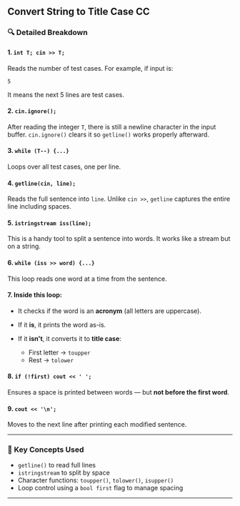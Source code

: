 ﻿## Convert String to Title Case CC


### 🔍 **Detailed Breakdown**

#### 1. `int T; cin >> T;`

Reads the number of test cases. For example, if input is:

```
5
```

It means the next 5 lines are test cases.

#### 2. `cin.ignore();`

After reading the integer `T`, there is still a newline character in the input buffer. `cin.ignore()` clears it so `getline()` works properly afterward.

#### 3. `while (T--) {...}`

Loops over all test cases, one per line.

#### 4. `getline(cin, line);`

Reads the full sentence into `line`. Unlike `cin >>`, `getline` captures the entire line including spaces.

#### 5. `istringstream iss(line);`

This is a handy tool to split a sentence into words. It works like a stream but on a string.

#### 6. `while (iss >> word) {...}`

This loop reads one word at a time from the sentence.

#### 7. Inside this loop:

* It checks if the word is an **acronym** (all letters are uppercase).
* If it **is**, it prints the word as-is.
* If it **isn't**, it converts it to **title case**:

  * First letter → `toupper`
  * Rest → `tolower`

#### 8. `if (!first) cout << ' ';`

Ensures a space is printed between words — but **not before the first word**.

#### 9. `cout << '\n';`

Moves to the next line after printing each modified sentence.

---

### 🧠 Key Concepts Used

* `getline()` to read full lines
* `istringstream` to split by space
* Character functions: `toupper()`, `tolower()`, `isupper()`
* Loop control using a `bool first` flag to manage spacing

---

